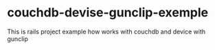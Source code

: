 couchdb-devise-gunclip-exemple
==============================

This is rails project example how works with couchdb and device with gunclip
